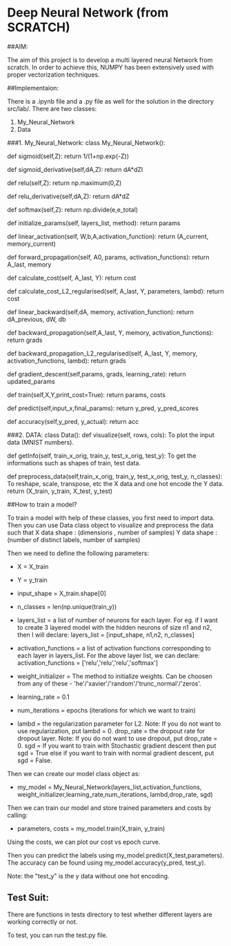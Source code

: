 # Deep Neural Network (from SCRATCH)##AIM: The aim of this project is to develop a multi layered neural Network from scratch. In order to achieve this, NUMPY has been extensively used with propervectorization techniques.##Implementaion:There is a .ipynb file and a .py file as well for the solution in the directorysrc/lab/.There are two classes:1. My_Neural_Network2. Data###1. My_Neural_Network:class My_Neural_Network():  def sigmoid(self,Z):     return 1/(1+np.exp(-Z))  def sigmoid_derivative(self,dA,Z):    return dA*dZl  def relu(self,Z):    return np.maximum(0,Z)  def relu_derivative(self,dA,Z):    return dA*dZ  def softmax(self,Z):    return np.divide(e,e_total)  def initialize_params(self, layers_list, method):    return params  def linear_activation(self, W,b,A,activation_function):      return (A_current, memory_current)  def forward_propagation(self, A0, params, activation_functions):    return A_last, memory  def calculate_cost(self, A_last, Y):    return cost  def calculate_cost_L2_regularised(self, A_last, Y, parameters, lambd):    return cost  def linear_backward(self,dA, memory, activation_function):    return dA_previous, dW, db  def backward_propagation(self,A_last, Y, memory, activation_functions):    return grads  def backward_propagation_L2_regularised(self, A_last, Y, memory, activation_functions, lambd):    return grads  def gradient_descent(self,params, grads, learning_rate):       return updated_params  def train(self,X,Y,print_cost=True):      return params, costs  def predict(self,input_x,final_params):    return y_pred, y_pred_scores  def accuracy(self,y_pred, y_actual):    return acc###2. DATA:class Data():  def visualize(self, rows, cols): To plot the input data (MNIST numbers).     def getInfo(self, train_x_orig, train_y, test_x_orig, test_y): To get the           informations such as shapes of train, test data.  def preprocess_data(self,train_x_orig, train_y, test_x_orig, test_y, n_classes):          To reshape, scale, transpose, etc the X data and one hot encode the Y data.    return (X_train, y_train, X_test, y_test)    ##How to train a model?To train a model with help of these classes, you first need to import data. Then you can use Data class object to visualize and preprocess the data such thatX data shape :  (dimensions , number of samples)Y data shape :  (number of distinct labels, number of samples)Then we need to define the following parameters:* X = X_train* Y = y_train* input_shape = X_train.shape[0]* n_classes = len(np.unique(train_y))* layers_list = a list of number of neurons for each layer. For eg. if I want to            create 3 layered model with the hidden neurons of size n1 and n2,             then I will declare:            layers_list = [input_shape, n1,n2, n_classes]            * activation_functions = a list of activation functions corresponding to each             layer in layers_list. For the above layer list, we can declare:             activation_functions = ['relu','relu','relu','softmax']* weight_initializer = The method to initialize weights. Can be choosen from any            of these - 'he'/'xavier'/'random'/'trunc_normal'/'zeros'.* learning_rate = 0.1* num_iterations = epochs (iterations for which we want to train)* lambd = the regularization parameter for L2.             Note: If you do not want to use regularization, put lambd = 0.drop_rate = the dropout rate for dropout layer.            Note: If you do not want to use dropout, put drop_rate = 0.sgd = If you want to train with Stochastic gradient descent then put sgd = True            else if you want to train with normal gradient descent, put sgd = False.Then we can create our model class object as:* my_model = My_Neural_Network(layers_list,activation_functions,                                 weight_initializer,learning_rate,num_iterations,                                lambd,drop_rate, sgd)                                Then we can train our model and store trained parameters and costs by calling:* parameters, costs =  my_model.train(X_train, y_train)Using the costs, we can plot our cost vs epoch curve.Then you can predict the labels using my_model.predict(X_test,parameters).The accuracy can be found using my_model.accuracy(y_pred, test_y).Note: the "test_y" is the y data without one hot encoding.## Test Suit:There are functions in tests directory to test whether different layers are working correctly or not. To test, you can run the test.py file.                     